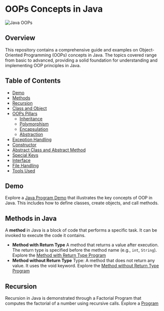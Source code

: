 # OOPs Concepts in Java

![Java OOPs](https://media.istockphoto.com/id/1334767642/vector/flat-design-with-people-oop-object-oriented-programming-acronym.jpg?s=612x612&w=0&k=20&c=PB1rS9AnL-7OUbSxrLxQHMiLJEAjXt8d5B5H7bIe5Bg=)

## Overview

This repository contains a comprehensive guide and examples on Object-Oriented Programming (OOPs) concepts in Java. The topics covered range from basic to advanced, providing a solid foundation for understanding and implementing OOP principles in Java.

## Table of Contents

- [Demo](#demo)
- [Methods](#methods)
- [Recursion](#recursion)
- [Class and Object](#class-and-object)
- [OOPs Pillars](#oops-pillars)
  - [Inheritance](#inheritance)
  - [Polymorphism](#polymorphism)
  - [Encapsulation](#encapsulation)
  - [Abstraction](#abstraction)
- [Exception Handling](#exception-handling)
- [Constructor](#constructor)
- [Abstract Class and Abstract Method](#abstract-class-and-abstract-method)
- [Special Keys](#special-keys)
- [Interface](#interface)
- [File Handling](#file-handling)
- [Tools Used](#tools-used)

## Demo
Explore a [Java Program Demo](Demo.java) that illustrates the key concepts of OOP in Java. This includes how to define classes, create objects, and call methods.

## Methods in Java
A **method** in Java is a block of code that performs a specific task. It can be invoked to execute the code it contains.
 - **Method with Return Type**
      A method that returns a value after execution. The return type is specified before the method name (e.g., `int`, `String`).
      Explore the [Method with Return Type Program](Methods/Methods.java)
 - **Method without Return Type**
   Type: A method that does not return any value. It uses the void keyword.
   Explore the [Method without Return Type Program](Methods/Methods.java)

## Recursion
Recursion in Java is demonstrated through a Factorial Program that computes the factorial of a number using recursive calls. Explore a [Program](Recusion.java)
